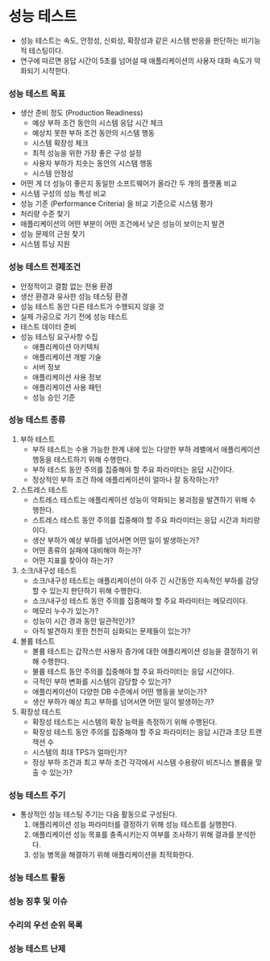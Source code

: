 # 성능 테스트
* 성능 테스트는 속도, 안정성, 신뢰성, 확장성과 같은 시스템 반응을 판단하는 비기능적 테스팅이다.
* 연구에 따르면 응답 시간이 5초를 넘어설 때 애플리케이션의 사용자 대화 속도가 악화되기 시작한다.

### 성능 테스트 목표
* 생산 준비 정도 (Production Readiness)
  * 예상 부하 조건 동안의 시스템 응답 시간 체크
  * 예상치 못한 부하 조건 동안의 시스템 행동
  * 시스템 확장성 체크
  * 최적 성능을 위한 가장 좋은 구성 설정
  * 사용자 부하가 치솟는 동안의 시스템 행동
  * 시스템 안정성
* 어떤 게 더 성능이 좋은지 동일한 소프트웨어가 올라간 두 개의 플랫폼 비교
* 시스템 구성의 성능 특성 비교
* 성능 기준 (Performance Criteria) 을 비교 기준으로 시스템 평가
* 처리량 수준 찾기
* 애플리케이션의 어떤 부분이 어떤 조건에서 낮은 성능이 보이는지 발견
* 성능 문제의 근원 찾기
* 시스템 튜닝 지원

### 성능 테스트 전제조건
* 안정적이고 결함 없는 전용 환경
* 생산 환경과 유사한 성능 테스팅 환경
* 성능 테스트 동안 다른 테스트가 수행되지 않을 것
* 실제 가공으로 가기 전에 성능 테스트
* 테스트 데이터 준비
* 성능 테스팅 요구사항 수집
  * 애플리케이션 아키텍처
  * 애플리케이션 개발 기술
  * 서버 정보
  * 애플리케이션 사용 정보
  * 애플리케이션 사용 패턴
  * 성능 승인 기준

### 성능 테스트 종류
1. 부하 테스트
   * 부하 테스트는 수용 가능한 한계 내에 있는 다양한 부하 레벨에서 애플리케이션 행동을 테스트하기 위해 수행한다.
   * 부하 테스트 동안 주의를 집중해야 할 주요 파라미터는 응답 시간이다.
   * 정상적인 부하 조건 하에 애플리케이션이 얼마나 잘 동작하는가?
2. 스트레스 테스트
   * 스트레스 테스트는 애플리케이션 성능이 약화되는 붕괴점을 발견하기 위해 수행한다.
   * 스트레스 테스트 동안 주의를 집중해야 할 주요 파라미터는 응답 시간과 처리량이다.
   * 생산 부하가 예상 부하를 넘어서면 어떤 일이 발생하는가?
   * 어떤 종류의 실패에 대비해야 하는가?
   * 어떤 지표를 찾아야 하는가?
3. 소크/내구성 테스트
   * 소크/내구성 테스트는 애플리케이션이 아주 긴 시간동안 지속적인 부하를 감당할 수 있는지 판단하기 위해 수행한다.
   * 소크/내구성 테스트 동안 주의를 집중해야 할 주요 파라미터는 메모리이다.
   * 메모리 누수가 있는가?
   * 성능이 시간 경과 동안 일관적인가?
   * 아직 발견하지 못한 천천히 심화되는 문제들이 있는가?
4. 볼륨 테스트
   * 볼륨 테스트는 갑작스런 사용자 증가에 대한 애플리케이션 성능을 결정하기 위해 수행한다.
   * 불륨 테스트 동안 주의를 집중해야 할 주요 파라미터는 응답 시간이다.
   * 극적인 부하 변화를 시스템이 감당할 수 있는가?
   * 애플리케이션이 다양한 DB 수준에서 어떤 행동을 보이는가?
   * 생산 부하가 예상 최고 부하를 넘어서면 어떤 일이 발생하는가?
5. 확장성 테스트
   * 확장성 테스트는 시스템의 확장 능력을 측정하기 위해 수행된다.
   * 확장성 테스트 동안 주의를 집중해야 할 주요 파라미터는 응답 시간과 초당 트랜잭션 수
   * 시스템의 최대 TPS가 얼마인가?
   * 정상 부하 조건과 최고 부하 조건 각각에서 시스템 수용량이 비즈니스 볼륨을 맞출 수 있는가?

### 성능 테스트 주기
* 통상적인 성능 테스팅 주기는 다음 활동으로 구성된다.
  1. 애플리케이션 성능 파라미터를 결정하기 위해 성능 테스트를 실행한다.
  2. 애플리케이션 성능 목표를 충족시키는지 여부를 조사하기 위해 결과를 분석한다.
  3. 성능 병목을 해결하기 위해 애플리케이션을 최적화한다.

### 성능 테스트 활동

### 성능 징후 및 이슈

### 수리의 우선 순위 목록

### 성능 테스트 난제





